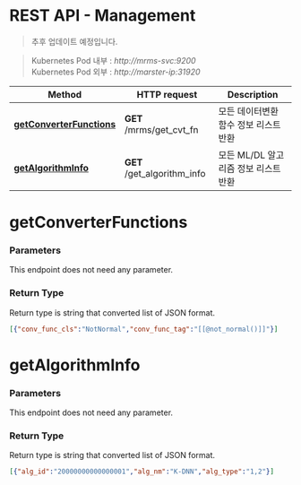 # REST API - Management
> 추후 업데이트 예정입니다.

> Kubernetes Pod 내부 : *http://mrms-svc:9200* </br>
> Kubernetes Pod 외부 : *http://marster-ip:31920*

  
|Method|HTTP request|Description|
|------|------------|-----------|
|[**getConverterFunctions**](Managements.md#getConverterFunctions) | **GET** /mrms/get_cvt_fn |모든 데이터변환 함수 정보 리스트 반환|
|[**getAlgorithmInfo**](Managements.md#getAlgorithmInfo) | **GET** /get_algorithm_info |모든 ML/DL 알고리즘 정보 리스트 반환|


<a name="getConverterFunctions"></a>
# **getConverterFunctions**

### Parameters
This endpoint does not need any parameter.

### Return Type
Return type is string that converted list of JSON format.
```json
[{"conv_func_cls":"NotNormal","conv_func_tag":"[[@not_normal()]]"}]
```
<a name="getAlgorithmInfo"></a>
# **getAlgorithmInfo**

### Parameters
This endpoint does not need any parameter.

### Return Type
Return type is string that converted list of JSON format.
```json
[{"alg_id":"20000000000000001","alg_nm":"K-DNN","alg_type":"1,2"}]
```
